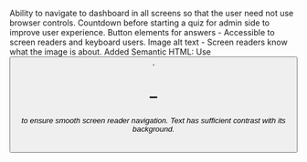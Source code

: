 Ability to navigate to dashboard in all screens so that the user need not use browser controls.
Countdown before starting a quiz for admin side to improve user experience.
Button elements for answers - Accessible to screen readers and keyboard users.
Image alt text - Screen readers know what the image is about.
Added Semantic HTML: Use <button>,  <h1>–<h6> to ensure smooth screen reader navigation.
Text has sufficient contrast with its background.